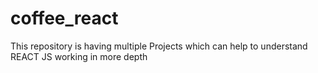 # coffee_react
This repository is having multiple Projects which can help to understand REACT JS  working in more depth 
